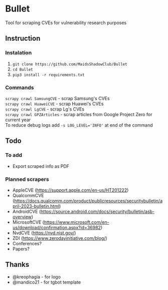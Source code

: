 # Bullet
Tool for scraping CVEs for vulnerability research purposes

## Instruction
### Instalation
1. `git clone https://github.com/MaidsShadowClub/Bullet`
2. `cd Bullet`
3. `pip3 install -r requirements.txt`

### Commands
`scrapy crawl SamsungCVE` - scrap Samsung's CVEs<br>
`scrapy crawl HuaweiCVE` - scrap Huawei's CVEs<br>
`scrapy crawl LgCVE` - scrap Lg's CVEs<br>
`scrapy crawl GPZArticles` - scrap articles from Google Project Zero for current year<br>
To reduce debug logs add `-s LOG_LEVEL='INFO'` at end of the command<br>

## Todo
### To add
- Export scraped info as PDF

### Planned scrapers
- AppleCVE (https://support.apple.com/en-us/HT201222)
- QualcommCVE (https://docs.qualcomm.com/product/publicresources/securitybulletin/april-2023-bulletin.html)
- AndroidCVE (https://source.android.com/docs/security/bulletin/asb-overview)
- MicrosoftCVE (https://www.microsoft.com/en-us/download/confirmation.aspx?id=36982)
- NvdCVE (https://nvd.nist.gov/)
- ZDI (https://www.zerodayinitiative.com/blog/)
- Conferences?
- Papers?

## Thanks
- @kreophagia - for logo
- @mandico21 - for tgbot template
